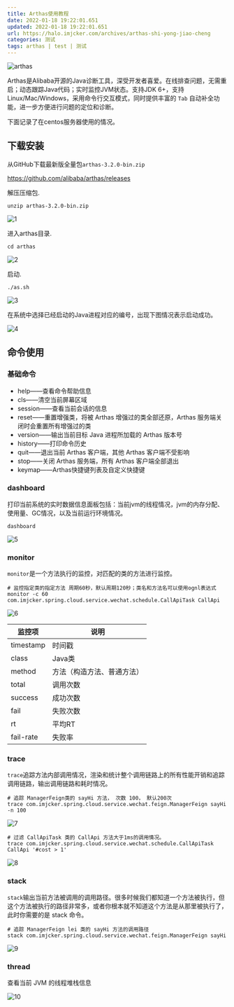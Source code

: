 ```yaml
---
title: Arthas使用教程
date: 2022-01-18 19:22:01.651
updated: 2022-01-18 19:22:01.651
url: https://halo.imjcker.com/archives/arthas-shi-yong-jiao-cheng
categories: 测试
tags: arthas | test | 测试
---
```


![arthas](https://imjcker.com:1990/upload/2022/01/arthas-dca76868c2834330a5c5c644bc5f8a7d.png)

Arthas是Alibaba开源的Java诊断工具，深受开发者喜爱。在线排查问题，无需重启；动态跟踪Java代码；实时监控JVM状态。支持JDK 6+，支持Linux/Mac/Windows，采用命令行交互模式，同时提供丰富的 `Tab` 自动补全功能，进一步方便进行问题的定位和诊断。

下面记录了在centos服务器使用的情况。

## 下载安装

从GitHub下载最新版全量包`arthas-3.2.0-bin.zip`

https://github.com/alibaba/arthas/releases

解压压缩包. 

```shell
unzip arthas-3.2.0-bin.zip
```

![1](/assets/2020/arthas-1.png)



进入arthas目录. 

```shell
cd arthas
```

![2](/assets/2020/arthas-2.png)

启动. 

```shell
./as.sh
```

![3](/assets/2020/arthas-3.png)



在系统中选择已经启动的Java进程对应的编号，出现下图情况表示启动成功。

![4](/assets/2020/arthas-4.png)



## 命令使用

### 基础命令

- help——查看命令帮助信息
- cls——清空当前屏幕区域
- session——查看当前会话的信息
- reset——重置增强类，将被 Arthas 增强过的类全部还原，Arthas 服务端关闭时会重置所有增强过的类
- version——输出当前目标 Java 进程所加载的 Arthas 版本号
- history——打印命令历史
- quit——退出当前 Arthas 客户端，其他 Arthas 客户端不受影响
- stop——关闭 Arthas 服务端，所有 Arthas 客户端全部退出
- keymap——Arthas快捷键列表及自定义快捷键



### dashboard

打印当前系统的实时数据信息面板包括：当前jvm的线程情况，jvm的内存分配、使用量、GC情况，以及当前运行环境情况。

```shell
dashboard
```

![5](/assets/2020/arthas-5.png)



### monitor

`monitor`是一个方法执行的监控，对匹配的类的方法进行监控。

```shell
# 监控指定类的指定方法 周期60秒，默认周期120秒；类名和方法名可以使用ognl表达式
monitor -c 60 com.imjcker.spring.cloud.service.wechat.schedule.CallApiTask CallApi
```

![6](/assets/2020/arthas-6.png)

| 监控项    | 说明                       |
| --------- | -------------------------- |
| timestamp | 时间戳                     |
| class     | Java类                     |
| method    | 方法（构造方法、普通方法） |
| total     | 调用次数                   |
| success   | 成功次数                   |
| fail      | 失败次数                   |
| rt        | 平均RT                     |
| fail-rate | 失败率                     |

### trace

`trace`追踪方法内部调用情况，渲染和统计整个调用链路上的所有性能开销和追踪调用链路，输出调用链路和耗时情况。

```shell
# 追踪 ManagerFeign类的 sayHi 方法， 次数 100， 默认200次
trace com.imjcker.spring.cloud.service.wechat.feign.ManagerFeign sayHi -n 100
```

![7](/assets/2020/arthas-7.png)

```shell
# 过滤 CallApiTask 类的 CallApi 方法大于1ms的调用情况。
trace com.imjcker.spring.cloud.service.wechat.schedule.CallApiTask CallApi '#cost > 1'
```

![8](/assets/2020/arthas-7.png)



### stack

`stack`输出当前方法被调用的调用路径。很多时候我们都知道一个方法被执行，但这个方法被执行的路径非常多，或者你根本就不知道这个方法是从那里被执行了，此时你需要的是 stack 命令。

```shell
# 追踪 ManagerFeign lei 类的 sayHi 方法的调用路径
stack com.imjcker.spring.cloud.service.wechat.feign.ManagerFeign sayHi
```

![9](/assets/2020/arthas-9.png)



### thread

查看当前 JVM 的线程堆栈信息

![10](/assets/2020/arthas-10.png)